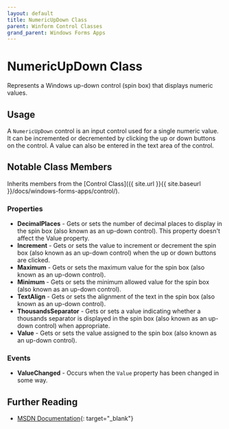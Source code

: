 ```yaml
---
layout: default
title: NumericUpDown Class
parent: Winform Control Classes
grand_parent: Windows Forms Apps
---
```


# NumericUpDown Class

Represents a Windows up-down control (spin box) that displays numeric values.

## Usage

A `NumericUpDown` control is an input control used for a single numeric value. It can be incremented or decremented by clicking the up or down buttons on the control. A value can also be entered in the text area of the control.

## Notable Class Members

Inherits members from the [Control Class]({{ site.url }}{{ site.baseurl }}/docs/windows-forms-apps/control/).

### Properties

* **DecimalPlaces** - Gets or sets the number of decimal places to display in the spin box (also known as an up-down control). This property doesn't affect the Value property.
* **Increment** - Gets or sets the value to increment or decrement the spin box (also known as an up-down control) when the up or down buttons are clicked.
* **Maximum** - Gets or sets the maximum value for the spin box (also known as an up-down control).
* **Minimum** - Gets or sets the minimum allowed value for the spin box (also known as an up-down control).
* **TextAlign** - Gets or sets the alignment of the text in the spin box (also known as an up-down control).
* **ThousandsSeparator** - Gets or sets a value indicating whether a thousands separator is displayed in the spin box (also known as an up-down control) when appropriate.
* **Value** - Gets or sets the value assigned to the spin box (also known as an up-down control).

### Events

* **ValueChanged** - Occurs when the `Value` property has been changed in some way.

## Further Reading

* [MSDN Documentation](https://docs.microsoft.com/en-us/dotnet/api/system.windows.forms.numericupdown){: target="_blank"}
